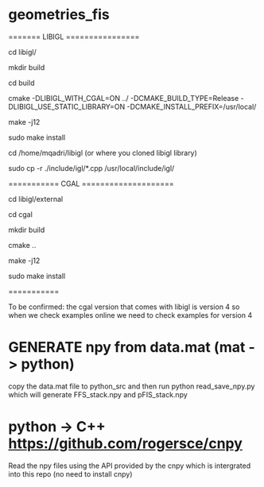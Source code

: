 # geometries_fis

======= LIBIGL ================

cd libigl/

mkdir build

cd build

cmake -DLIBIGL_WITH_CGAL=ON ../ -DCMAKE_BUILD_TYPE=Release          -DLIBIGL_USE_STATIC_LIBRARY=ON          -DCMAKE_INSTALL_PREFIX=/usr/local/

make -j12

sudo make install


cd /home/mqadri/libigl (or where you cloned libigl library)

sudo cp -r ./include/igl/*.cpp /usr/local/include/igl/

=========== CGAL ====================

cd libigl/external

cd cgal

mkdir build

cmake ..

make -j12

sudo make install

=========== 

To be confirmed: the cgal version that comes with libigl is version 4 so when we check examples online we need to check examples for version 4


# GENERATE npy from data.mat (mat -> python)
copy the data.mat file to python_src and then run python read_save_npy.py which will generate FFS_stack.npy and pFIS_stack.npy

# python -> C++ https://github.com/rogersce/cnpy
Read the npy files using the API provided by the cnpy which is intergrated into this repo (no need to install cnpy)

